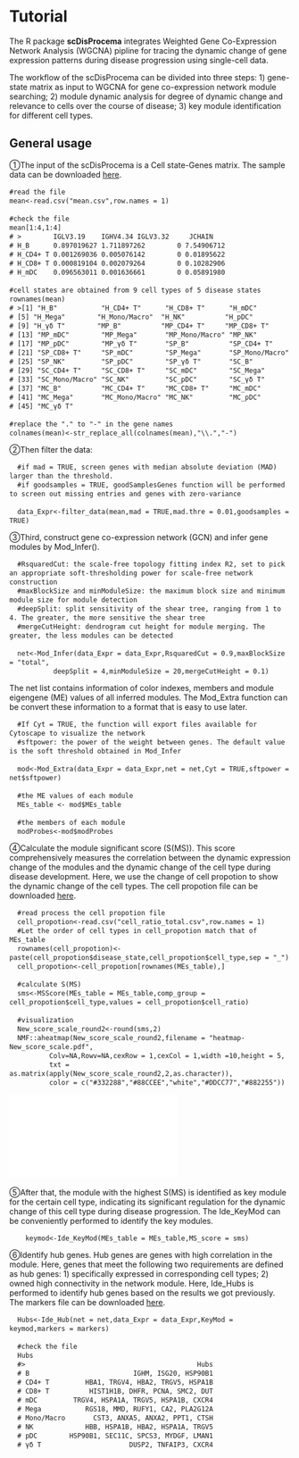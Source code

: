 #  Tutorial
  The R package __scDisProcema__ integrates Weighted Gene Co-Expression Network Analysis (WGCNA) pipline for tracing the dynamic change of gene expression patterns during disease progression using single-cell data.
  
  The workflow of the scDisProcema can be divided into three steps: 1) gene-state matrix as input to WGCNA for gene co-expression network module searching; 2) module dynamic analysis for degree of dynamic change and relevance to cells over the course of disease; 3) key module identification for different cell types.

## General usage
  ①The input of the scDisProcema is a Cell state-Genes matrix. The sample data can be downloaded [here](/data/mean.csv).
  
    #read the file
    mean<-read.csv("mean.csv",row.names = 1)
    
    #check the file
    mean[1:4,1:4]
    # >        IGLV3.19    IGHV4.34 IGLV3.32     JCHAIN
    # H_B      0.897019627 1.711897262        0 7.54906712
    # H_CD4+ T 0.001269036 0.005076142        0 0.01895622
    # H_CD8+ T 0.000819104 0.002079264        0 0.10282906
    # H_mDC    0.096563011 0.001636661        0 0.05891980
    
    #cell states are obtained from 9 cell types of 5 disease states
    rownames(mean)
    # >[1] "H_B"           "H_CD4+ T"      "H_CD8+ T"      "H_mDC"        
    # [5] "H_Mega"        "H_Mono/Macro"  "H_NK"          "H_pDC"        
    # [9] "H_γδ T"        "MP_B"          "MP_CD4+ T"     "MP_CD8+ T"    
    # [13] "MP_mDC"        "MP_Mega"       "MP_Mono/Macro" "MP_NK"        
    # [17] "MP_pDC"        "MP_γδ T"       "SP_B"          "SP_CD4+ T"    
    # [21] "SP_CD8+ T"     "SP_mDC"        "SP_Mega"       "SP_Mono/Macro"
    # [25] "SP_NK"         "SP_pDC"        "SP_γδ T"       "SC_B"         
    # [29] "SC_CD4+ T"     "SC_CD8+ T"     "SC_mDC"        "SC_Mega"      
    # [33] "SC_Mono/Macro" "SC_NK"         "SC_pDC"        "SC_γδ T"      
    # [37] "MC_B"          "MC_CD4+ T"     "MC_CD8+ T"     "MC_mDC"       
    # [41] "MC_Mega"       "MC_Mono/Macro" "MC_NK"         "MC_pDC"       
    # [45] "MC_γδ T" 
    
    #replace the "." to "-" in the gene names
    colnames(mean)<-str_replace_all(colnames(mean),"\\.","-")

  ②Then filter the data:
      
      #if mad = TRUE, screen genes with median absolute deviation (MAD) larger than the threshold.
      #if goodsamples = TRUE, goodSamplesGenes function will be performed to screen out missing entries and genes with zero-variance
      
      data_Expr<-filter_data(mean,mad = TRUE,mad.thre = 0.01,goodsamples = TRUE)
    
  ③Third, construct gene co-expression network (GCN) and infer gene modules by Mod_Infer(). 
    
      #RsquaredCut: the scale-free topology fitting index R2, set to pick an appropriate soft-thresholding power for scale-free network construction
      #maxBlockSize and minModuleSize: the maximum block size and minimum module size for module detection
      #deepSplit: split sensitivity of the shear tree, ranging from 1 to 4. The greater, the more sensitive the shear tree
      #mergeCutHeight: dendrogram cut height for module merging. The greater, the less modules can be detected
      
      net<-Mod_Infer(data_Expr = data_Expr,RsquaredCut = 0.9,maxBlockSize = "total",
               deepSplit = 4,minModuleSize = 20,mergeCutHeight = 0.1)
 
 
  The net list contains information of color indexes, members and module eigengene (ME) values of all inferred modules. The Mod_Extra function can be convert these information to a format that is easy to use later.
      
      #If Cyt = TRUE, the function will export files available for Cytoscape to visualize the network
      #sftpower: the power of the weight between genes. The default value is the soft threshold obtained in Mod_Infer
      
      mod<-Mod_Extra(data_Expr = data_Expr,net = net,Cyt = TRUE,sftpower = net$sftpower)
      
      #the ME values of each module
      MEs_table <- mod$MEs_table
      
      #the members of each module
      modProbes<-mod$modProbes

  ④Calculate the module significant score (S(MS)). This score comprehensively measures the correlation between the dynamic expression change of the modules and the dynamic change of the cell type during disease development. Here, we use the change of cell propotion to show the dynamic change of the cell types. The cell propotion file can be downloaded [here](/data/cell_ratio_total.csv).
      
      #read process the cell propotion file
      cell_propotion<-read.csv("cell_ratio_total.csv",row.names = 1)
      #Let the order of cell types in cell_propotion match that of MEs_table
      rownames(cell_propotion)<-paste(cell_propotion$disease_state,cell_propotion$cell_type,sep = "_")
      cell_propotion<-cell_propotion[rownames(MEs_table),]
      
      #calculate S(MS)
      sms<-MSScore(MEs_table = MEs_table,comp_group = cell_propotion$cell_type,values = cell_propotion$cell_ratio)
      
      #visualization
      New_score_scale_round2<-round(sms,2)
      NMF::aheatmap(New_score_scale_round2,filename = "heatmap-New_score_scale.pdf",
              Colv=NA,Rowv=NA,cexRow = 1,cexCol = 1,width =10,height = 5,
              txt = as.matrix(apply(New_score_scale_round2,2,as.character)),
              color = c("#332288","#88CCEE","white","#DDCC77","#882255"))
  ![heatmap_S(MS)](/fig/heatmap-New_score_scale.pdf)
       
  ⑤After that, the module with the highest S(MS) is identified as key module for the certain cell type, indicating its significant regulation for the dynamic change of this cell type during disease progression. The Ide_KeyMod can be conveniently performed to identify the key modules.
        
        keymod<-Ide_KeyMod(MEs_table = MEs_table,MS_score = sms)

    
  ⑥Identify hub genes. Hub genes are genes with high correlation in the module. Here, genes that meet the following two requirements are defined as hub genes: 1) specifically expressed in corresponding cell types; 2) owned high connectivity in the network module. Here, Ide_Hubs is performed to identify hub genes based on the results we got previously. The markers file can be downloaded [here](/data/markers.csv).
      
      Hubs<-Ide_Hub(net = net,data_Expr = data_Expr,KeyMod = keymod,markers = markers)
      
      #check the file
      Hubs
      #>                                           Hubs
      # B                          IGHM, ISG20, HSP90B1
      # CD4+ T         HBA1, TRGV4, HBA2, TRGV5, HSPA1B
      # CD8+ T          HIST1H1B, DHFR, PCNA, SMC2, DUT
      # mDC         TRGV4, HSPA1A, TRGV5, HSPA1B, CXCR4
      # Mega           RGS18, MMD, RUFY1, CA2, PLA2G12A
      # Mono/Macro       CST3, ANXA5, ANXA2, PPT1, CTSH
      # NK             HBB, HSPA1B, HBA2, HSPA1A, TRGV5
      # pDC        HSP90B1, SEC11C, SPCS3, MYDGF, LMAN1
      # γδ T                      DUSP2, TNFAIP3, CXCR4

